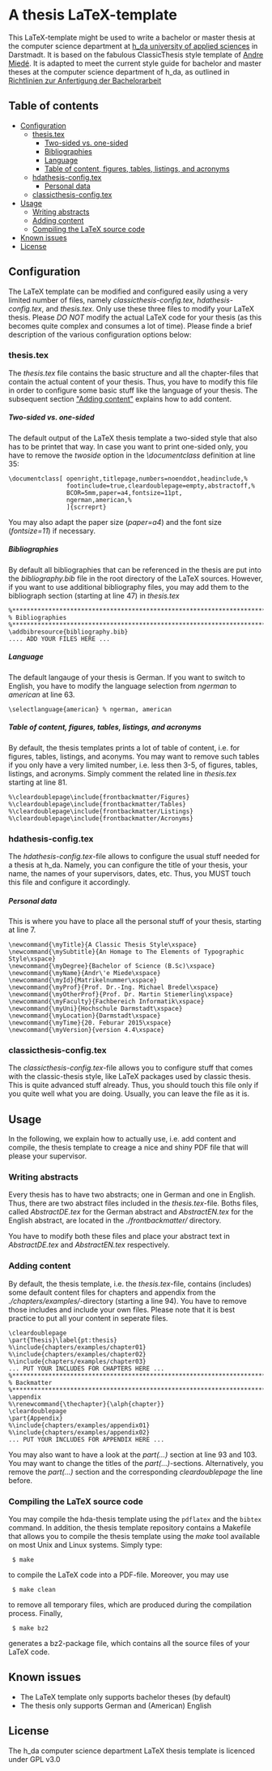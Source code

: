 # A thesis LaTeX-template

This LaTeX-template might be used to write a bachelor or master thesis at the computer science department at [h_da university of applied sciences](https://www.fbi.h-da.de/fbi.html "Hochschule Darmstadt, University of Applied Sciences") in Darstmadt. It is based on the fabulous ClassicThesis style template of [Andre Miedé](http://www.miede.de/ "Prof. Dr. Andre Miedé"). It is adapted to meet the current style guide for bachelor and master theses at the computer science department of h_da, as outlined in [Richtlinien zur Anfertigung der Bachelorarbeit](https://www.fbi.h-da.de/fileadmin/Inhalt/dokumente/Bachelor/BachelorProjekt/Richtlinien_Bachelorarbeit_070619.pdf)

## Table of contents

* [Configuration](#configuration)
  * [thesis.tex](#thesistex)
    * [Two-sided vs. one-sided](#two-sided-vs-one-sided)
    * [Bibliographies](#bibliographies)
    * [Language](#language)
    * [Table of content, figures, tables, listings, and acronyms](#table-of-content-figures-tables-listings-and-acronyms)
  * [hdathesis-config.tex](#hdathesis-configtex)
    * [Personal data](#personal-data)
  * [classicthesis-config.tex](#classicthesis-configtex)
* [Usage](#usage)
  * [Writing abstracts](#writing-abstracts)
  * [Adding content](#adding-content)
  * [Compiling the LaTeX source code](#compiling-the-latex-source-code)
* [Known issues](#known-issues)
* [License](#license)

## Configuration

The LaTeX template can be modified and configured easily using a very limited number of files, namely _classicthesis-config.tex_, _hdathesis-config.tex_, and _thesis.tex_. Only use these three files to modify your LaTeX thesis. Please _DO NOT_ modify the actual LaTeX code for your thesis (as this becomes quite complex and consumes a lot of time). 
Please finde a brief description of the various configuration options below:

### thesis.tex

The _thesis.tex_ file contains the basic structure and all the chapter-files that contain the actual content of your thesis. Thus, you have to modify this file in order to configure some basic stuff like the language of your thesis. The subsequent section ["Adding content"](#adding-content) explains how to add content.

##### Two-sided vs. one-sided

The default output of the LaTeX thesis template a two-sided style that also has to be printet that way. In case you want to print one-sided only, you have to remove the _twoside_ option in the _\documentclass_ definition at line 35:

```
\documentclass[ openright,titlepage,numbers=noenddot,headinclude,%
                footinclude=true,cleardoublepage=empty,abstractoff,%
                BCOR=5mm,paper=a4,fontsize=11pt,
                ngerman,american,%
                ]{scrreprt}
``` 

You may also adapt the paper size (_paper=a4_) and the font size (_fontsize=11_) if necessary.

##### Bibliographies

By default all bibliographies that can be referenced in the thesis are put into the _bibliography.bib_ file in the root directory of the LaTeX sources. However, if you want to use additional bibliography files, you may add them to the bibliograph section (starting at line 47) in _thesis.tex_

```
%*************************************************************************
% Bibliographies
%*************************************************************************
\addbibresource{bibliography.bib}
.... ADD YOUR FILES HERE ...
```

##### Language

The default langauge of your thesis is German. If you want to switch to English, you have to modify the language selection from _ngerman_ to _american_ at line 63.

```
\selectlanguage{american} % ngerman, american
```

##### Table of content, figures, tables, listings, and acronyms

By default, the thesis templates prints a lot of table of content, i.e. for figures, tables, listings, and aconyms. You may want to remove such tables if you only have a very limited number, i.e. less then 3-5, of figures, tables, listings, and acronyms. Simply comment the related line in _thesis.tex_ starting at line 81.

```
%\cleardoublepage\include{frontbackmatter/Figures}
%\cleardoublepage\include{frontbackmatter/Tables}
%\cleardoublepage\include{frontbackmatter/Listings}
%\cleardoublepage\include{frontbackmatter/Acronyms}
```

### hdathesis-config.tex

The _hdathesis-config.tex_-file allows to configure the usual stuff needed for a thesis at h_da. Namely, you can configure the title of your thesis, your name, the names of your supervisors, dates, etc. Thus, you MUST touch this file and configure it accordingly.

##### Personal data

This is where you have to place all the personal stuff of your thesis, starting at line 7.

```
\newcommand{\myTitle}{A Classic Thesis Style\xspace}
\newcommand{\mySubtitle}{An Homage to The Elements of Typographic Style\xspace}
\newcommand{\myDegree}{Bachelor of Science (B.Sc)\xspace}
\newcommand{\myName}{Andr\'e Miede\xspace}
\newcommand{\myId}{Matrikelnummer\xspace}
\newcommand{\myProf}{Prof. Dr.-Ing. Michael Bredel\xspace}
\newcommand{\myOtherProf}{Prof. Dr. Martin Stiemerling\xspace}
\newcommand{\myFaculty}{Fachbereich Informatik\xspace}
\newcommand{\myUni}{Hochschule Darmstadt\xspace}
\newcommand{\myLocation}{Darmstadt\xspace}
\newcommand{\myTime}{20. Feburar 2015\xspace}
\newcommand{\myVersion}{version 4.4\xspace}
```

### classicthesis-config.tex

The _classicthesis-config.tex_-file allows you to configure stuff that comes with the classic-thesis style, like LaTeX packages used by classic thesis. This is quite advanced stuff already. Thus, you should touch this file only if you quite well what you are doing. Usually, you can leave the file as it is.

## Usage

In the following, we explain how to actually use, i.e. add content and compile, the thesis template to creage a nice and shiny PDF file that will please your supervisor.

### Writing abstracts

Every thesis has to have two abstracts; one in German and one in English. Thus, there are two abstract files included in the _thesis.tex_-file. Boths files, called _AbstractDE.tex_ for the German abstract and _AbstractEN.tex_ for the English abstract, are located in the _./frontbackmatter/_ directory.

You have to modify both these files and place your abstract text in _AbstractDE.tex_ and _AbstractEN.tex_ respectively.

### Adding content

By default, the thesis template, i.e. the _thesis.tex_-file, contains (includes) some default content files for chapters and appendix from the _./chapters/examples/_-directory (starting a line 94). You have to remove those includes and include your own files. Please note that it is best practice to put all your content in seperate files.

```
\cleardoublepage
\part{Thesis}\label{pt:thesis}
%\include{chapters/examples/chapter01}
%\include{chapters/examples/chapter02}
%\include{chapters/examples/chapter03}
... PUT YOUR INCLUDES FOR CHAPTERS HERE ...
%*************************************************************************
% Backmatter
%*************************************************************************
\appendix
%\renewcommand{\thechapter}{\alph{chapter}}
\cleardoublepage
\part{Appendix}
%\include{chapters/examples/appendix01}
%\include{chapters/examples/appendix02}
... PUT YOUR INCLUDES FOR APPENDIX HERE ...
```

You may also want to have a look at the _part(...)_ section at line 93 and 103. You may want to change the titles of the _part(...)_-sections. Alternatively, you remove the _part(...)_ section and the corresponding _cleardoublepage_ the line before.

### Compiling the LaTeX source code

You may compile the hda-thesis template using the ```pdflatex``` and the ```bibtex``` command. In addition, the thesis template repository contains a Makefile that allows you to compile the thesis template using the _make_ tool available on most Unix and Linux systems. Simply type:

```
 $ make
```

to compile the LaTeX code into a PDF-file. Moreover, you may use

```
 $ make clean
```

to remove all temporary files, which are produced during the compilation process. Finally,

```
 $ make bz2
```

generates a bz2-package file, which contains all the source files of your LaTeX code.

## Known issues

* The LaTeX template only supports bachelor theses (by default)
* The thesis only supports German and (American) English

## License

The h_da computer science department LaTeX thesis template is licenced under GPL v3.0
